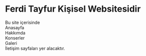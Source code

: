 # Ferdi Tayfur Kişisel Websitesidir

Bu site içerisinde   
Anasayfa  
Hakkımda  
Konserler  
Galeri  
İletişim sayfaları yer alacaktır.   
